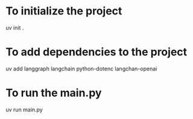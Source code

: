 # To initialize the project
uv init .
# To add dependencies to the project
uv add langgraph langchain python-dotenc langchan-openai
# To run the main.py
uv run main.py


